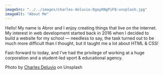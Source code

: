 ```yaml
---
imageSrc: "../../images/charles-deluvio-DgoyKNgPiFQ-unsplash.jpg"
imageAlt: "About Me"
---
```


Hello! My name is Abror and I enjoy creating things that live on the internet. My interest in web development started back in 2016 when I decided to build a website for my school — needless to say, the task turned out to be much more difficult than I thought, but it taught me a lot about HTML & CSS!

Fast-forward to today, and I’ve had the privilege of working at a huge corporation and a student-led sport & educational agency. 

Photo by <a href="https://unsplash.com/@charlesdeluvio?utm_source=unsplash&utm_medium=referral&utm_content=creditCopyText" target="_blank" rel="nofollow noopener noreferrer" aria-label="External Link"><u>Charles Deluvio</u></a> on Unsplash
